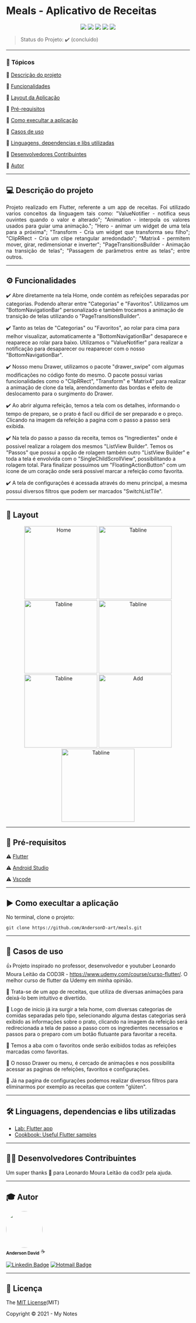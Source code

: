 <h1>Meals - Aplicativo de Receitas</h1> 

<p align="center">
  <img src="https://img.shields.io/static/v1?label=dart&message=language&color=blue&style=for-the-badge&logo=DART"/>  
  <img src="https://img.shields.io/static/v1?label=flutter&message=framework&color=blue&style=for-the-badge&logo=FLUTTER"/>  
  <img src="http://img.shields.io/static/v1?label=License&message=MIT&color=green&style=for-the-badge"/>   
  <img src="http://img.shields.io/static/v1?label=TESTES&message=%3E100&color=GREEN&style=for-the-badge"/>  
   <img src="http://img.shields.io/static/v1?label=STATUS&message=CONCLUIDO&color=GREEN&style=for-the-badge"/>
</p>

> Status do Projeto: :heavy_check_mark: (concluido)
---

### 📖 Tópicos 

:small_blue_diamond: [Descrição do projeto](#-descrição-do-projeto)

:small_blue_diamond: [Funcionalidades](#-funcionalidades)

:small_blue_diamond: [Layout da Aplicação](#-layout)

:small_blue_diamond: [Pré-requisitos](#-pré-requisitos)

:small_blue_diamond: [Como execultar a aplicação](#-como-execultar-a-aplicação)

:small_blue_diamond: [Casos de uso](#-casos-de-uso)

:small_blue_diamond: [Linguagens, dependencias e libs utilizadas](#-linguagens-dependencias-e-libs-utilizadas)

:small_blue_diamond: [Desenvolvedores Contribuintes](#-desenvolvedores-contribuintes)

:small_blue_diamond: [Autor](#-autor)

--- 

## 💻 Descrição do projeto 

<p align="justify">
  Projeto realizado em Flutter, referente a um app de receitas. Foi utilizado varios conceitos da linguagem tais como:
  "ValueNotifier - notifica seus ouvintes quando o valor e alterado"; "Animation -  interpola os valores usados ​​para guiar uma animação."; 
  "Hero - animar um widget de uma tela para a próxima"; "Transform - Cria um widget que transforma seu filho"; "ClipRRect - Cria um clipe 
  retangular arredondado"; "Matrix4 - permitem mover, girar, redimensionar e inverter"; "PageTransitionsBuilder - Animação na transição de 
  telas"; "Passagem de parâmetros entre as telas"; entre outros.
</p>

---

## ⚙️ Funcionalidades

:heavy_check_mark: Abre diretamente na tela Home, onde contém as refeições separadas por categorias. Podendo alterar entre "Categorias" e "Favoritos". Utilizamos um "BottomNavigationBar" personalizado e também trocamos a animação de transição de telas utilizando o "PageTransitionsBuilder".

:heavy_check_mark: Tanto as telas de "Categorias" ou "Favoritos", ao rolar para cima para melhor visualizar, automaticamente a "BottomNavigationBar" desaparece e reaparece ao rolar para baixo. Utilizamos o "ValueNotifier" para realizar a notificação para desaparecer ou reaparecer com o nosso "BottomNavigationBar".

:heavy_check_mark: Nosso menu Drawer, utilizamos o pacote "drawer_swipe" com algumas modificações no código fonte do mesmo. O pacote possui varias funcionalidades como o "ClipRRect", "Transform" e "Matrix4" para realizar a animação de clone da tela, arendondamento das bordas e efeito de deslocamento para o surgimento do Drawer.
  
:heavy_check_mark: Ao abrir alguma refeição, temos a tela com os detalhes, informando o tempo de preparo, se o prato é facil ou dificil de ser preparado e o preço. Clicando na imagem da refeição a pagina com o passo a passo será exibida.     

:heavy_check_mark: Na tela do passo a passo da receita, temos os "Ingredientes" onde é possivel realizar a rolagem dos mesmos "ListView Builder".
                   Temos os "Passos" que possui a opção de rolagem também outro "ListView Builder" e toda a tela é envolvida com o "SingleChildScrollView", possibilitando a rolagem total.
                   Para finalizar possuimos um "FloatingActionButton" com um icone de um coração onde será possivel marcar a refeição como favorita.

:heavy_check_mark: A tela de configurações é acessada através do menu principal, a mesma possui diversos filtros que podem ser marcados "SwitchListTile".

---

## 🎨 Layout 

<p align="center">
  <img alt="Home" title="#Home" src="https://user-images.githubusercontent.com/77983152/113188899-fddaea00-9230-11eb-8c53-080be35e37a8.png" width="200px">

  <img alt="Tabline" title="#Tabline" src="https://user-images.githubusercontent.com/77983152/113189691-d6d0e800-9231-11eb-9010-2b753f2244ea.png" width="200px">

  <img alt="Tabline" title="#Tabline" src="https://user-images.githubusercontent.com/77983152/113189161-45fa0c80-9231-11eb-8494-9863a5095ac9.png" width="200px">

  <img alt="Tabline" title="#Tabline" src="https://user-images.githubusercontent.com/77983152/113189253-5e6a2700-9231-11eb-921e-541fbc7d0266.png" width="200px">

  <img alt="Tabline" title="#Tabline" src="https://user-images.githubusercontent.com/77983152/113189330-780b6e80-9231-11eb-9e37-5a92a515b2de.png" width="200px">

  <img alt="Add" title="#Add" src="https://user-images.githubusercontent.com/77983152/113188998-1945f500-9231-11eb-9de3-fe0d6d92f4e2.png" width="200px">

  <img alt="Tabline" title="#Tabline" src="https://user-images.githubusercontent.com/77983152/113189079-2e228880-9231-11eb-90a9-c5aef2dd979f.png" width="200px">            
</p>

---

## 🎯 Pré-requisitos

:warning: [Flutter](https://flutter.dev/docs/get-started/install)

:warning: [Android Studio](https://developer.android.com/studio)

:warning: [Vscode](https://code.visualstudio.com/download)

---

## ▶️ Como execultar a aplicação

No terminal, clone o projeto: 

```
git clone https://github.com/AndersonD-art/meals.git
```
---

## 📌 Casos de uso

👍 Projeto inspirado no professor, desenvolvedor e youtuber Leonardo Moura Leitão da COD3R - https://www.udemy.com/course/curso-flutter/. O melhor curso de flutter da Udemy em minha opinião.

💬 Trata-se de um app de receitas, que utiliza de diversas animações para deixá-lo bem intuitivo e divertido. 

💬 Logo de inicio já ira surgir a tela home, com diversas categorias de comidas separadas pelo tipo, selecionando alguma destas categorias será exibido as informações sobre o prato, clicando na imagem da refeição será redirecionada a tela de passo a passo com os ingredientes necessarios e passos para o preparo com um botão flutuante para favoritar a receita.

💬 Temos a aba com o favoritos onde serão exibidos todas as refeições marcadas como favoritas.

💬 O nosso Drawer ou menu, é cercado de animações e nos possibilita acessar as paginas de refeições, favoritos e configurações.

💬 Já na pagina de configurações podemos realizar diversos filtros para eliminarmos por exemplo as receitas que contem "glúten".

---

## 🛠 Linguagens, dependencias e libs utilizadas

- [Lab: Flutter app](https://flutter.dev/docs/get-started/codelab)
- [Cookbook: Useful Flutter samples](https://flutter.dev/docs/cookbook)

---

## 👨‍💻 Desenvolvedores Contribuintes

Um super thanks 👏 para Leonardo Moura Leitão da cod3r pela ajuda.

---

## 🎓 Autor

 <img style="border-radius: 50%;" src="https://avatars.githubusercontent.com/u/77983152?s=460&u=f61c18670116cb318cdf26e7523643a6dccb5680&v=4" width="100px;" alt=""/>
 <br />
 <sub><b>Anderson David</b></sub> ☕
 <br />

[![Linkedin Badge](https://img.shields.io/badge/-AndersonDavid-blue?style=flat-square&logo=Linkedin&logoColor=white&link=https://www.linkedin.com/in/anderson-david-ti)](https://www.linkedin.com/in/anderson-david-ti) 
[![Hotmail Badge](https://img.shields.io/badge/-andersondavidti@hotmail.com-c14438?style=flat-square&logo=Hotmail&logoColor=white&link=mailto:andersondavidti@hotmail.com)](mailto:andersondavidti@hotmail.com)

---

## 📝 Licença 

The [MIT License](https://github.com/AndersonD-art/meals/blob/main/LICENSE)(MIT)

Copyright :copyright: 2021 - My Notes